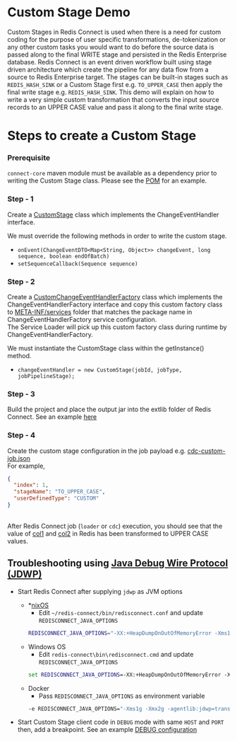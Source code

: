 # Custom Stage Demo

Custom Stages in Redis Connect is used when there is a need for custom coding for the purpose of user specific transformations, de-tokenization or any other custom tasks you would want to do before the source data is passed along to the final WRITE stage and persisted in the Redis Enterprise database. Redis Connect is an event driven workflow built using stage driven architecture which create the pipeline for any data flow from a source to Redis Enterprise target. The stages can be built-in stages such as `REDIS_HASH_SINK` or a Custom Stage first e.g. `TO_UPPER_CASE` then apply the final write stage e.g. `REDIS_HASH_SINK`. This demo will explain on how to write a very simple custom transformation that converts the input source records to an UPPER CASE value and pass it along to the final write stage.

# Steps to create a Custom Stage

### Prerequisite
```connect-core``` maven module must be available as a dependency prior to writing the Custom Stage class. Please see the [POM](pom.xml) for an example.

### Step - 1

Create a [CustomStage](src/main/java/com/redis/connect/customstage/impl/CustomStage.java) class which implements the ChangeEventHandler interface.

We must override the following methods in order to write the custom stage.
* ```onEvent(ChangeEventDTO<Map<String, Object>> changeEvent, long sequence, boolean endOfBatch)```
* ```setSequenceCallback(Sequence sequence)```
### Step - 2

Create a [CustomChangeEventHandlerFactory](src/main/java/com/redis/connect/customstage/CustomChangeEventHandlerFactory.java) class which implements the ChangeEventHandlerFactory interface and copy this custom factory class to [META-INF/services](src/main/resources/META-INF/services/com.redis.connect.pipeline.event.handler.ChangeEventHandlerFactory) folder that matches the package name in ChangeEventHandlerFactory service configuration.
<br>The Service Loader will pick up this custom factory class during runtime by ChangeEventHandlerFactory.

We must instantiate the CustomStage class within the getInstance() method.
* ```changeEventHandler = new CustomStage(jobId, jobType, jobPipelineStage);```

### Step - 3

Build the project and place the output jar into the extlib folder of Redis Connect. See an example [here](https://github.com/redis-field-engineering/redis-connect-dist/tree/main/examples/postgres/demo/extlib)

### Step - 4

Create the custom stage configuration in the job payload e.g. [cdc-custom-job.json](https://github.com/redis-field-engineering/redis-connect-dist/blob/main/examples/postgres/demo/config/samples/payloads/cdc-custom-job.json)
<br>For example,
```json
{
  "index": 1,
  "stageName": "TO_UPPER_CASE",
  "userDefinedType": "CUSTOM"
}
```

<br>After Redis Connect job (`loader` or `cdc`) execution, you should see that the value of [col1](https://github.com/redis-field-engineering/redis-connect-custom-stage-demo/blob/main/src/main/java/com/redis/connect/customstage/impl/CustomStage.java#L74) and [col2](https://github.com/redis-field-engineering/redis-connect-custom-stage-demo/blob/main/src/main/java/com/redis/connect/customstage/impl/CustomStage.java#L75) in Redis has been transformed to UPPER CASE values.

## Troubleshooting using [Java Debug Wire Protocol (JDWP)](https://docs.oracle.com/javase/8/docs/technotes/guides/troubleshoot/introclientissues005.html)

- Start Redis Connect after supplying `jdwp` as JVM options
    * *[nixOS](https://en.wikipedia.org/wiki/NixOS)
      * Edit `~/redis-connect/bin/redisconnect.conf` and update `REDISCONNECT_JAVA_OPTIONS` 
      ```bash
      REDISCONNECT_JAVA_OPTIONS="-XX:+HeapDumpOnOutOfMemoryError -Xms1g -Xmx2g -agentlib:jdwp=transport=dt_socket,server=y,suspend=n,address=*:5005"
      ```
  * Windows OS
      * Edit `redis-connect\bin\redisconnect.cmd` and update `REDISCONNECT_JAVA_OPTIONS`
    ```cmd
    set REDISCONNECT_JAVA_OPTIONS=-XX:+HeapDumpOnOutOfMemoryError -Xms1g -Xmx2g -agentlib:jdwp=transport=dt_socket,server=y,suspend=n,address=*:5005
    ```
  * Docker
      * Pass `REDISCONNECT_JAVA_OPTIONS` as environment variable
    ```bash
    -e REDISCONNECT_JAVA_OPTIONS="-Xms1g -Xmx2g -agentlib:jdwp=transport=dt_socket,server=y,suspend=n,address=*:5005"
    ```

- Start Custom Stage client code in `DEBUG` mode with same `HOST` and `PORT` then, add a breakpoint. See an example [DEBUG configuration](.run/DEBUG%20CustomStage.run.xml)
